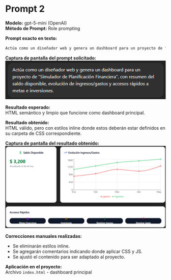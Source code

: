 # Prompt 2  

**Modelo:** gpt-5-mini (OpenAI)  
**Método de Prompt:** Role prompting  

**Prompt exacto en texto:**

``` bash
Actúa como un diseñador web y genera un dashboard para un proyecto de "Simulador de Planificación Financiera", con resumen del saldo disponible, evolución de ingresos/gastos y accesos rápidos a metas e inversiones.
```

**Captura de pantalla del prompt solicitado:**  
![Captura del prompt](../02-prompts/capturas/prompt-2/prompt.png)  

**Resultado esperado:**  
HTML semántico y limpio que funcione como dashboard principal.  

**Resultado obtenido:**  
HTML válido, pero con estilos inline donde estos deberán estar definidos en su carpeta de CSS correspondiente.   

**Captura de pantalla del resultado obtenido:**  
![Captura del resultado](../02-prompts/capturas/prompt-2/resultado.png)  

**Correcciones manuales realizadas:**
* Se eliminarán estilos inline.  
* Se agregarán comentarios indicando donde aplicar CSS y JS.  
* Se ajustó el contenido para ser adaptado al proyecto.  

**Aplicación en el proyecto:**  
Archivo `index.html` - dashboard principal  
